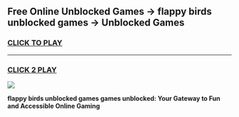 
## Free Online Unblocked Games → flappy birds unblocked games → Unblocked Games
<h3>
<a href="https://premium.freeplayer.one?title=flappy_birds_unblocked_games&ref=21F">CLICK TO PLAY</a></h3>
<hr>

<h3>
<a href="https://premium.freeplayer.one?title=flappy_birds_unblocked_games&ref=21F">CLICK 2 PLAY</a>
  
</h3>

<a href="https://premium.freeplayer.one?title=flappy_birds_unblocked_games&ref=21F/"><img src="https://clearcache.store/games.png"></a>


**flappy birds unblocked games games unblocked: Your Gateway to Fun and Accessible Online Gaming**
